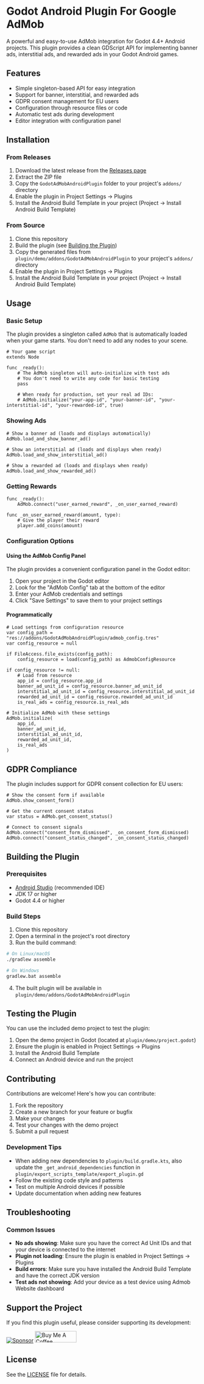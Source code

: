 # Godot Android Plugin For Google AdMob

A powerful and easy-to-use AdMob integration for Godot 4.4+ Android projects. This plugin provides a clean GDScript API for implementing banner ads, interstitial ads, and rewarded ads in your Godot Android games.

## Features

- Simple singleton-based API for easy integration
- Support for banner, interstitial, and rewarded ads
- GDPR consent management for EU users
- Configuration through resource files or code
- Automatic test ads during development
- Editor integration with configuration panel

## Installation

### From Releases

1. Download the latest release from the [Releases page](https://github.com/yourusername/Godot-AdMob-Android-Plugin/releases)
2. Extract the ZIP file
3. Copy the `GodotAdMobAndroidPlugin` folder to your project's `addons/` directory
4. Enable the plugin in Project Settings → Plugins
5. Install the Android Build Template in your project (Project → Install Android Build Template)

### From Source

1. Clone this repository
2. Build the plugin (see [Building the Plugin](#building-the-plugin))
3. Copy the generated files from `plugin/demo/addons/GodotAdMobAndroidPlugin` to your project's `addons/` directory
4. Enable the plugin in Project Settings → Plugins
5. Install the Android Build Template in your project (Project → Install Android Build Template)

## Usage

### Basic Setup

The plugin provides a singleton called `AdMob` that is automatically loaded when your game starts. You don't need to add any nodes to your scene.

```gdscript
# Your game script
extends Node

func _ready():
    # The AdMob singleton will auto-initialize with test ads
    # You don't need to write any code for basic testing
    pass
    
    # When ready for production, set your real ad IDs:
    # AdMob.initialize("your-app-id", "your-banner-id", "your-interstitial-id", "your-rewarded-id", true)
```

### Showing Ads

```gdscript
# Show a banner ad (loads and displays automatically)
AdMob.load_and_show_banner_ad()

# Show an interstitial ad (loads and displays when ready)
AdMob.load_and_show_interstitial_ad()

# Show a rewarded ad (loads and displays when ready)
AdMob.load_and_show_rewarded_ad()
```

### Getting Rewards

```gdscript
func _ready():
    AdMob.connect("user_earned_reward", _on_user_earned_reward)

func _on_user_earned_reward(amount, type):
    # Give the player their reward
    player.add_coins(amount)
```

### Configuration Options

#### Using the AdMob Config Panel

The plugin provides a convenient configuration panel in the Godot editor:

1. Open your project in the Godot editor
2. Look for the "AdMob Config" tab at the bottom of the editor
3. Enter your AdMob credentials and settings
4. Click "Save Settings" to save them to your project settings

#### Programmatically

```gdscript
# Load settings from configuration resource
var config_path = "res://addons/GodotAdMobAndroidPlugin/admob_config.tres"
var config_resource = null

if FileAccess.file_exists(config_path):
    config_resource = load(config_path) as AdmobConfigResource

if config_resource != null:
    # Load from resource
    app_id = config_resource.app_id
    banner_ad_unit_id = config_resource.banner_ad_unit_id
    interstitial_ad_unit_id = config_resource.interstitial_ad_unit_id
    rewarded_ad_unit_id = config_resource.rewarded_ad_unit_id
    is_real_ads = config_resource.is_real_ads

# Initialize AdMob with these settings
AdMob.initialize(
    app_id,
    banner_ad_unit_id,
    interstitial_ad_unit_id,
    rewarded_ad_unit_id,
    is_real_ads
)
```

## GDPR Compliance

The plugin includes support for GDPR consent collection for EU users:

```gdscript
# Show the consent form if available
AdMob.show_consent_form()

# Get the current consent status
var status = AdMob.get_consent_status()

# Connect to consent signals
AdMob.connect("consent_form_dismissed", _on_consent_form_dismissed)
AdMob.connect("consent_status_changed", _on_consent_status_changed)
```

## Building the Plugin

### Prerequisites

- [Android Studio](https://developer.android.com/studio) (recommended IDE)
- JDK 17 or higher
- Godot 4.4 or higher

### Build Steps

1. Clone this repository
2. Open a terminal in the project's root directory
3. Run the build command:

```bash
# On Linux/macOS
./gradlew assemble

# On Windows
gradlew.bat assemble
```

4. The built plugin will be available in `plugin/demo/addons/GodotAdMobAndroidPlugin`

## Testing the Plugin

You can use the included demo project to test the plugin:

1. Open the demo project in Godot (located at `plugin/demo/project.godot`)
2. Ensure the plugin is enabled in Project Settings → Plugins
3. Install the Android Build Template
4. Connect an Android device and run the project

## Contributing

Contributions are welcome! Here's how you can contribute:

1. Fork the repository
2. Create a new branch for your feature or bugfix
3. Make your changes
4. Test your changes with the demo project
5. Submit a pull request

### Development Tips

- When adding new dependencies to `plugin/build.gradle.kts`, also update the `_get_android_dependencies` function in `plugin/export_scripts_template/export_plugin.gd`
- Follow the existing code style and patterns
- Test on multiple Android devices if possible
- Update documentation when adding new features

## Troubleshooting

### Common Issues

- **No ads showing**: Make sure you have the correct Ad Unit IDs and that your device is connected to the internet
- **Plugin not loading**: Ensure the plugin is enabled in Project Settings → Plugins
- **Build errors**: Make sure you have installed the Android Build Template and have the correct JDK version
- **Test ads not showing**: Add your device as a test device using Admob Website dashboard

## Support the Project

If you find this plugin useful, please consider supporting its development:

[![Sponsor](https://img.shields.io/badge/Sponsor-%E2%9D%A4-ff69b4?style=flat&logo=github)](https://github.com/sponsors/dcryptoniun)      <a href="https://www.buymeacoffee.com/MayankMeena" target="_blank"><img src="https://cdn.buymeacoffee.com/buttons/v2/default-yellow.png" alt="Buy Me A Coffee" style="height: 30px !important;width: 109px !important;" ></a>



## License

See the [LICENSE](LICENSE) file for details.
